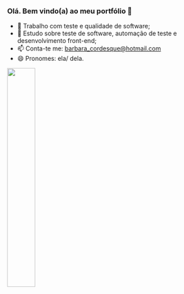 ### Olá. Bem vindo(a) ao meu portfólio 👋

- 🔭 Trabalho com teste e qualidade de software;
- 🌱 Estudo sobre teste de software, automação de teste e desenvolvimento front-end;
- 📫 Conta-te me: barbara_cordesque@hotmail.com
- 😄 Pronomes: ela/ dela.

<div>
  <a href="https://github.com/barbaracordesque">
  <img width="36%" src="https://github-readme-stats.vercel.app/api/top-langs/?username=barbaracordesque&layout=compact&langs_count=7&theme=onedark"/>
</div>

